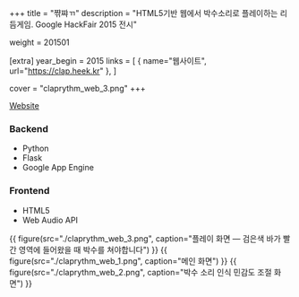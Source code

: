 +++
title = "쨖쨔ㄲ"
description = "HTML5기반 웹에서 박수소리로 플레이하는 리듬게임. Google HackFair 2015 전시"

weight = 201501

[extra]
year_begin = 2015
links = [
    { name="웹사이트", url="https://clap.heek.kr" },
]

cover = "claprythm_web_3.png"
+++

[Website](https://clap.heek.kr)

### Backend

- Python
- Flask
- Google App Engine

### Frontend

- HTML5
- Web Audio API

{{ figure(src="./claprythm_web_3.png", caption="플레이 화면 — 검은색 바가 빨간 영역에 들어왔을 때 박수를 쳐야합니다") }}
{{ figure(src="./claprythm_web_1.png", caption="메인 화면") }}
{{ figure(src="./claprythm_web_2.png", caption="박수 소리 인식 민감도 조절 화면") }}
